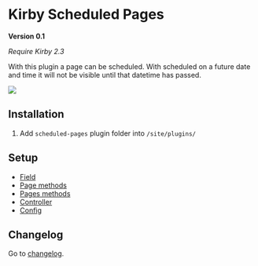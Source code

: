 # Kirby Scheduled Pages

**Version 0.1**

*Require Kirby 2.3*

With this plugin a page can be scheduled. With scheduled on a future date and time it will not be visible until that datetime has passed.

![](https://github.com/jenstornell/kirby-scheduled-pages/blob/master/docs/scheduled.gif)

## Installation

1. Add `scheduled-pages` plugin folder into `/site/plugins/`

## Setup

- [Field](https://github.com/jenstornell/kirby-scheduled-pages/blob/master/docs/FIELD.md)
- [Page methods](https://github.com/jenstornell/kirby-scheduled-pages/blob/master/docs/PAGE-METHODS.md)
- [Pages methods](https://github.com/jenstornell/kirby-scheduled-pages/blob/master/docs/PAGES-METHODS.md)
- [Controller](https://github.com/jenstornell/kirby-scheduled-pages/blob/master/docs/CONTROLLER.md)
- [Config](https://github.com/jenstornell/kirby-scheduled-pages/blob/master/docs/CONFIG.md)

## Changelog

Go to [changelog](https://github.com/jenstornell/kirby-scheduled-pages/blob/master/docs/CHANGELOG.md).
